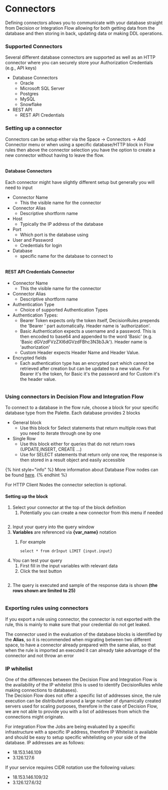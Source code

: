 # Connectors

Defining connectors allows you to communicate with your database straight from Decision or Integration Flow allowing for both getting data from the database and then storing in back, updating data or making DDL operations.

### Supported Connectors

Several different database connectors are supported as well as an HTTP connector where you can securely store your Authorization Credentials (e.g., API keys)

* Database Connectors
  * Oracle
  * Microsoft SQL Server
  * Postgres
  * MySQL
  * Snowflake
* REST API
  * REST API Credentials

### Setting up a connector

Connectors can be setup either via the Space → Connectors → Add Connector menu or when using a specific database/HTTP block in Flow rules then above the connector selection you have the option to create a new connector without having to leave the flow.

<figure><img src="../.gitbook/assets/connectors_page.png" alt=""><figcaption></figcaption></figure>

#### Database Connectors

Each connector might have slightly different setup but generally you will need to input

* Connector Name
  * This the visible name for the connector
* Connector Alias
  * Descriptive shortform name
* Host
  * Typically the IP address of the database
* Port
  * Which port is the database using
* User and Password
  * Credentials for login
* Database
  * specific name for the database to connect to

<figure><img src="../.gitbook/assets/create_connector_modal.png" alt=""><figcaption></figcaption></figure>

#### REST API Credentials Connector

* Connector Name
  * This the visible name for the connector
* Connector Alias
  * Descriptive shortform name
* Authentication Type
  * Choice of supported Authentication Types
* Authentication Types:
  * Bearer Token expects only the token itself, DecisionRules prepends the 'Bearer ' part automatically. Header name is 'authorization'.
  * Basic Authentication expects a username and a password. This is then encoded to base64 and appended to the word 'Basic' (e.g. 'Basic dGVzdFVzZXI6dGVzdFBhc3N3b3Jk').  Header name is 'authorization'
  * Custom Header expects Header Name and Header Value.&#x20;
* Encrypted fields
  * Each authentication type has an encrypted part which cannot be retrieved after creation but can be updated to a new value. For Bearer it's the token, for Basic it's the password and for Custom it's the header value.

<figure><img src="../.gitbook/assets/image (1).png" alt=""><figcaption></figcaption></figure>

### Using connectors in Decision Flow and Integration Flow

To connect to a database in the flow rule, choose a block for your specific database type from the Palette. Each database provides 2 blocks

* General block
  * Use this block for Select statements that return multiple rows that you need to iterate through one by one
* Single Row
  * Use this block either for queries that do not return rows (UPDATE,INSERT, CREATE …)
  * Use for SELECT statements that return only one row, the response is then stored in a result object and easily accessible

{% hint style="info" %}
More information about Database Flow nodes can be found [here](../rules/flow/flow-nodes-overview.md#relational-database-query-nodes).
{% endhint %}

For HTTP Client Nodes the connector selection is optional.

#### Setting up the block

1. Select your connector at the top of the block definition
   1. Potentially you can create a new connector from this menu if needed

<figure><img src="../.gitbook/assets/use_db_connector.png" alt=""><figcaption></figcaption></figure>

2. Input your query into the query window
3. **Variables** are referenced via **{var\_name}** notation
   1.  For example

       `select * from drInput LIMIT {input.input}`
4. You can test your query
   1. First fill in the input variables with relevant data
   2. Click the test button

<figure><img src="../.gitbook/assets/test_the_query.png" alt=""><figcaption></figcaption></figure>

2. The query is executed and sample of the response data is shown **(the rows shown are limited to 25)**

<figure><img src="../.gitbook/assets/test_query_results.png" alt=""><figcaption></figcaption></figure>

### Exporting rules using connectors

If you export a rule using connector, the connector is not exported with the rule, this is mainly to make sure that your credential do not get leaked.

The connector used in the evaluation of the database blocks is identified by the **Alias**, so it is recommended when migrating between two different space, to have a connector already prepared with the same alias, so that when the rule is imported an executed it can already take advantage of the connector and not throw an error

### IP whitelist

One of the differences between the Decision Flow and Integration Flow is the availability of the IP whitelist (this is used to identify DecisionRules while making connections to databases).\
The Decision Flow does not offer a specific list of addresses since, the rule execution can be distributed around a large number of dynamically created servers used for scaling purposes, therefore in the case of Decision Flow, we are not able to provide you with a list of addresses from which the connections might originate.

For integration Flow the Jobs are being evaluated by a specific infrastructure with a specific IP address, therefore IP Whitelist is available and should be easy to setup specific whitelisting on your side of the database. IP addresses are as follows:

* 18.153.146.109
* 3.126.127.6

If your service requires CIDR notation use the following values:

* 18.153.146.109/32
* 3.126.127.6/32

